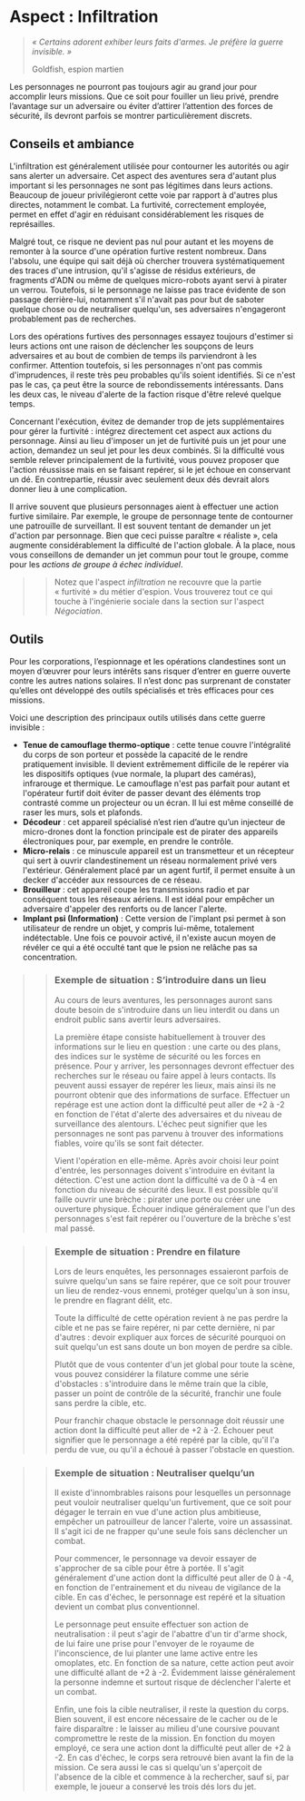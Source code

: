 # Aspect : Infiltration
> *« Certains adorent exhiber leurs faits d'armes. Je préfère la guerre invisible. »*
> 
> Goldfish, espion martien

Les personnages ne pourront pas toujours agir au grand jour pour accomplir leurs missions. Que ce soit pour fouiller un lieu privé, prendre l’avantage sur un adversaire ou éviter d’attirer l’attention des forces de sécurité, ils devront parfois se montrer particulièrement discrets.

## Conseils et ambiance
L'infiltration est généralement utilisée pour contourner les autorités ou agir sans alerter un adversaire. Cet aspect des aventures sera d'autant plus important si les personnages ne sont pas légitimes dans leurs actions. Beaucoup de joueur privilégieront cette voie par rapport à d'autres plus directes, notamment le combat. La furtivité, correctement employée, permet en effet d'agir en réduisant considérablement les risques de représailles.

Malgré tout, ce risque ne devient pas nul pour autant et les moyens de remonter à la source d'une opération furtive restent nombreux. Dans l'absolu, une équipe qui sait déjà où chercher trouvera systématiquement des traces d'une intrusion, qu'il s'agisse de résidus extérieurs, de fragments d'ADN ou même de quelques micro-robots ayant servi à pirater un verrou. Toutefois, si le personnage ne laisse pas trace évidente de son passage derrière-lui, notamment s'il n'avait pas pour but de saboter quelque chose ou de neutraliser quelqu'un, ses adversaires n'engageront probablement pas de recherches.

Lors des opérations furtives des personnages essayez toujours d'estimer si leurs actions ont une raison de déclencher les soupçons de leurs adversaires et au bout de combien de temps ils parviendront à les confirmer. Attention toutefois, si les personnages n'ont pas commis d'imprudences, il reste très peu probables qu'ils soient identifiés. Si ce n'est pas le cas, ça peut être la source de rebondissements intéressants. Dans les deux cas, le niveau d'alerte de la faction risque d'être relevé quelque temps.

Concernant l'exécution, évitez de demander trop de jets supplémentaires pour gérer la furtivité : intégrez directement cet aspect aux actions du personnage. Ainsi au lieu d'imposer un jet de furtivité puis un jet pour une action, demandez un seul jet pour les deux combinés. Si la difficulté vous semble relever principalement de la furtivité, vous pouvez proposer que l'action réussisse mais en se faisant repérer, si le jet échoue en conservant un dé. En contrepartie, réussir avec seulement deux dés devrait alors donner lieu à une complication.

Il arrive souvent que plusieurs personnages aient à effectuer une action furtive similaire. Par exemple, le groupe de personnage tente de contourner une patrouille de surveillant. Il est souvent tentant de demander un jet d'action par personnage. Bien que ceci puisse paraître « réaliste », cela augmente considérablement la difficulté de l'action globale. À la place, nous vous conseillons de demander un jet commun pour tout le groupe, comme pour les *actions de groupe à échec individuel*.

>> Notez que l'aspect *infiltration* ne recouvre que la partie « furtivité » du métier d'espion. Vous trouverez tout ce qui touche à l'ingénierie sociale dans la section sur l'aspect *Négociation*.

## Outils
Pour les corporations, l’espionnage et les opérations clandestines sont un moyen d’œuvrer pour leurs intérêts sans risquer d’entrer en guerre ouverte contre les autres nations solaires. Il n’est donc pas surprenant de constater qu’elles ont développé des outils spécialisés et très efficaces pour ces missions.

Voici une description des principaux outils utilisés dans cette guerre invisible :
* **Tenue de camouflage thermo-optique** : cette tenue couvre l'intégralité du corps de son porteur et possède la capacité de le rendre pratiquement invisible. Il devient extrêmement difficile de le repérer via les dispositifs optiques (vue normale, la plupart des caméras), infrarouge et thermique. Le camouflage n'est pas parfait pour autant et l'opérateur furtif doit éviter de passer devant des éléments trop contrasté comme un projecteur ou un écran. Il lui est même conseillé de raser les murs, sols et plafonds.
* **Décodeur** : cet appareil spécialisé n’est rien d’autre qu’un injecteur de micro-drones dont la fonction principale est de pirater des appareils électroniques pour, par exemple, en prendre le contrôle.
* **Micro-relais** : ce minuscule appareil est un transmetteur et un récepteur qui sert à ouvrir clandestinement un réseau normalement privé vers l'extérieur. Généralement placé par un agent furtif, il permet ensuite à un decker d'accéder aux ressources de ce réseau.
* **Brouilleur** : cet appareil coupe les transmissions radio et par conséquent tous les réseaux aériens. Il est idéal pour empêcher un adversaire d'appeler des renforts ou de lancer l'alerte.
* **Implant psi (Information)** : Cette version de l'implant psi permet à son utilisateur de rendre un objet, y compris lui-même, totalement indétectable. Une fois ce pouvoir activé, il n'existe aucun moyen de révéler ce qui a été occulté tant que le psion ne relâche pas sa concentration.

>> ### Exemple de situation : S’introduire dans un lieu
>> Au cours de leurs aventures, les personnages auront sans doute besoin de s'introduire dans un lieu interdit ou dans un endroit public sans avertir leurs adversaires.
>> 
>> La première étape consiste habituellement à trouver des informations sur le lieu en question : une carte ou des plans, des indices sur le système de sécurité ou les forces en présence. Pour y arriver, les personnages devront effectuer des recherches sur le réseau ou faire appel à leurs contacts. Ils peuvent aussi essayer de repérer les lieux, mais ainsi ils ne pourront obtenir que des informations de surface. Effectuer un repérage est une action dont la difficulté peut aller de +2 à -2 en fonction de l'état d'alerte des adversaires et du niveau de surveillance des alentours. L'échec peut signifier que les personnages ne sont pas parvenu à trouver des informations fiables, voire qu'ils se sont fait détecter.
>> 
>> Vient l'opération en elle-même. Après avoir choisi leur point d'entrée, les personnages doivent s'introduire en évitant la détection. C'est une action dont la difficulté va de 0 à -4 en fonction du niveau de sécurité des lieux. Il est possible qu'il faille ouvrir une brèche : pirater une porte ou créer une ouverture physique. Échouer indique généralement que l'un des personnages s'est fait repérer ou l'ouverture de la brèche s'est mal passé.

>> ### Exemple de situation : Prendre en filature
>> Lors de leurs enquêtes, les personnages essaieront parfois de suivre quelqu'un sans se faire repérer, que ce soit pour trouver un lieu de rendez-vous ennemi, protéger quelqu'un à son insu, le prendre en flagrant délit, etc.
>> 
>> Toute la difficulté de cette opération revient à ne pas perdre la cible et ne pas se faire repérer, ni par cette dernière, ni par d'autres : devoir expliquer aux forces de sécurité pourquoi on suit quelqu'un est sans doute un bon moyen de perdre sa cible.
>> 
>> Plutôt que de vous contenter d'un jet global pour toute la scène, vous pouvez considérer la filature comme une série d'obstacles : s'introduire dans le même train que la cible, passer un point de contrôle de la sécurité, franchir une foule sans perdre la cible, etc.
>> 
>> Pour franchir chaque obstacle le personnage doit réussir une action dont la difficulté peut aller de +2 à -2. Échouer peut signifier que le personnage a été repéré par la cible, qu'il l'a perdu de vue, ou qu'il a échoué à passer l'obstacle en question.

>> ### Exemple de situation : Neutraliser quelqu’un
>> Il existe d'innombrables raisons pour lesquelles un personnage peut vouloir neutraliser quelqu'un furtivement, que ce soit pour dégager le terrain en vue d'une action plus ambitieuse, empêcher un patrouilleur de lancer l'alerte, voire un assassinat. Il s'agit ici de ne frapper qu'une seule fois sans déclencher un combat.
>> 
>> Pour commencer, le personnage va devoir essayer de s'approcher de sa cible pour être à portée. Il s'agit généralement d'une action dont la difficulté peut aller de 0 à -4, en fonction de l'entrainement et du niveau de vigilance de la cible. En cas d'échec, le personnage est repéré et la situation devient un combat plus conventionnel.
>> 
>> Le personnage peut ensuite effectuer son action de neutralisation : il peut s'agir de l'abattre d'un tir d'arme shock, de lui faire une prise pour l'envoyer de le royaume de l'inconscience, de lui planter une lame active entre les omoplates, etc. En fonction de sa nature, cette action peut avoir une difficulté allant de +2 à -2. Évidemment laisse généralement la personne indemne et surtout risque de déclencher l'alerte et un combat.
>> 
>> Enfin, une fois la cible neutraliser, il reste la question du corps. Bien souvent, il est encore nécessaire de le cacher ou de le faire disparaître : le laisser au milieu d'une coursive pouvant compromettre le reste de la mission. En fonction du moyen employé, ce sera une action dont la difficulté peut aller de +2 à -2. En cas d'échec, le corps sera retrouvé bien avant la fin de la mission. Ce sera aussi le cas si quelqu'un s'aperçoit de l'absence de la cible et commence à la rechercher, sauf si, par exemple, le joueur a conservé les trois dés lors du jet.
